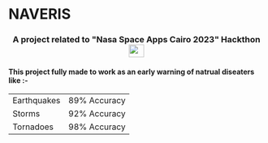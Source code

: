 # NAVERIS
<link rel="stylesheet" type="text/css" href="rm.css">
<h3 align="center">A project related to "Nasa Space Apps Cairo 2023" Hackthon <img src="https://png.pngtree.com/png-vector/20191113/ourmid/pngtree-winning-gold-cup-icon-flat-style-png-image_1977410.jpg" height = "25" width = "30"></img></h3>

<h4>This project fully made to work as an early warning of natrual diseaters like :-</h4>
<table width="150">
  <tr>
    <td>
      Earthquakes
    </td>
    <td>
      89% Accuracy
    </td>
    <tr>
    <td>
      Storms
    </td>
    <td>
      92% Accuracy
    </td>
    <tr>
    <td>
      Tornadoes
    </td>
    <td>
      98% Accuracy
    </td>
    </tr>
  </tr>
</table>


